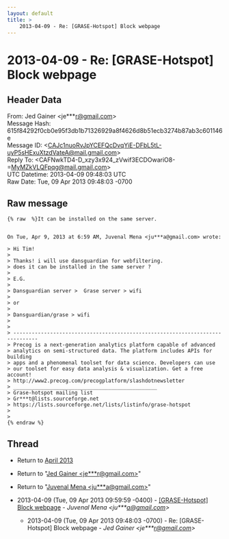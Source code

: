 ```yaml
---
layout: default
title: >
    2013-04-09 - Re: [GRASE-Hotspot] Block webpage
---
```


# 2013-04-09 - Re: [GRASE-Hotspot] Block webpage

## Header Data

From: Jed Gainer \<je***r@gmail.com\><br>
Message Hash: 615f84292f0cb0e95f3db1b71326929a8f4626d8b51ecb3274b87ab3c601146e<br>
Message ID: \<CAJc1nuoRvJpYCEFQcDvqYiE-DFbL5tL-uyP5sHExuXtzdVateA@mail.gmail.com\><br>
Reply To: \<CAFNwkTD4-D_xzy3x924_zVwif3ECDOwariO8-=MyMZkVLQFpqg@mail.gmail.com\><br>
UTC Datetime: 2013-04-09 09:48:03 UTC<br>
Raw Date: Tue, 09 Apr 2013 09:48:03 -0700<br>

## Raw message

```
{% raw  %}It can be installed on the same server.


On Tue, Apr 9, 2013 at 6:59 AM, Juvenal Mena <ju***a@gmail.com> wrote:

> Hi Tim!
>
> Thanks! i will use dansguardian for webfiltering.
> does it can be installed in the same server ?
>
> E.G.
>
> Dansguardian server >  Grase server > wifi
>
> or
>
> Dansguardian/grase > wifi
>
>
> ------------------------------------------------------------------------------
> Precog is a next-generation analytics platform capable of advanced
> analytics on semi-structured data. The platform includes APIs for building
> apps and a phenomenal toolset for data science. Developers can use
> our toolset for easy data analysis & visualization. Get a free account!
> http://www2.precog.com/precogplatform/slashdotnewsletter
> _______________________________________________
> Grase-hotspot mailing list
> Gr***t@lists.sourceforge.net
> https://lists.sourceforge.net/lists/listinfo/grase-hotspot
>
>
{% endraw %}
```

## Thread

+ Return to [April 2013](/archive/2013/04)

+ Return to "[Jed Gainer <je***r<span>@</span>gmail.com>](/authors/je___r_at_gmail_com)"
+ Return to "[Juvenal Mena <ju***a<span>@</span>gmail.com>](/authors/ju___a_at_gmail_com)"

+ 2013-04-09 (Tue, 09 Apr 2013 09:59:59 -0400) - [[GRASE-Hotspot] Block webpage](/archive/2013/04/cebce18f699aae5f43776fa8aea832d7c1f812898a27524ea53cbb88c5fa4d2f) - _Juvenal Mena \<ju***a@gmail.com\>_
  + 2013-04-09 (Tue, 09 Apr 2013 09:48:03 -0700) - Re: [GRASE-Hotspot] Block webpage - _Jed Gainer \<je***r@gmail.com\>_

